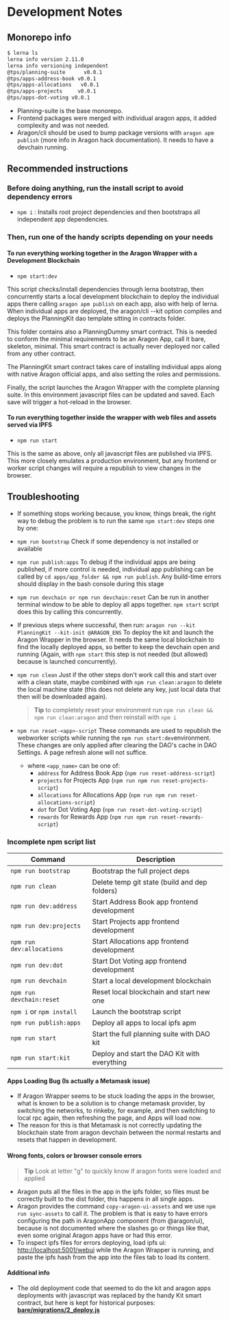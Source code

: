 # Development Notes

## Monorepo info

```bash
$ lerna ls
lerna info version 2.11.0
lerna info versioning independent
@tps/planning-suite      v0.0.1
@tps/apps-address-book v0.0.1
@tps/apps-allocations   v0.0.1
@tps/apps-projects     v0.0.1
@tps/apps-dot-voting v0.0.1
```

- Planning-suite is the base monorepo.
- Frontend packages were merged with individual aragon apps, it added complexity and was not needed.
- Aragon/cli should be used to bump package versions with `aragon apm publish` (more info in Aragon hack documentation). It needs to have a devchain running.

## Recommended instructions

### Before doing anything, run the install script to avoid dependency errors

- `npm i` : Installs root project dependencies and then bootstraps all independent app dependencies.

### Then, run one of the handy scripts depending on your needs

#### To run everything working together in the Aragon Wrapper with a Development Blockchain

- `npm start:dev`

This script checks/install dependencies through lerna bootstrap, then concurrently starts a local development blockchain to deploy the individual apps there calling `aragon apm publish` on each app, also with help of lerna.
When individual apps are deployed, the aragon/cli --kit option compiles and deploys the PlanningKit dao template sitting in contracts folder.

This folder contains also a PlanningDummy smart contract. This is needed to conform the minimal requirements to be an Aragon App, call it bare, skeleton, minimal. This smart contract is actually never deployed nor called from any other contract.

The PlanningKit smart contract takes care of installing individual apps along with native Aragon official apps, and also setting the roles and permissions.

Finally, the script launches the Aragon Wrapper with the complete planning suite. In this
environment javascript files can be updated and saved. Each save will trigger a hot-reload in the
browser.

#### To run everything together inside the wrapper with web files and assets served via IPFS

- `npm run start`

This is the same as above, only all javascript files are published via IPFS.
This more closely emulates a production environment, but any frontend or worker script changes will
require a republish to view changes in the browser.

## Troubleshooting

- If something stops working because, you know, things break, the right way to debug the problem is to run the same `npm start:dev` steps one by one:
- `npm run bootstrap`
  Check if some dependency is not installed or available
- `npm run publish:apps`
  To debug if the individual apps are being published, if more control is needed, individual app publishing can be called by `cd apps/app_folder && npm run publish`. Any build-time errors should display in the bash console during this stage
- `npm run devchain or npm run devchain:reset`
  Can be run in another terminal window to be able to deploy all apps together. `npm start` script does this by calling this concurrently.
- If previous steps where successful, then run: `aragon run --kit PlanningKit --kit-init @ARAGON_ENS`
  To deploy the kit and launch the Aragon Wrapper in the browser.
  It needs the same local blockchain to find the locally deployed apps, so better to keep the devchain open and running (Again, with `npm start` this step is not needed (but allowed) because is launched concurrently).

- `npm run clean`
  Just if the other steps don't work call this and start over with a clean state, maybe combined with `npm run clean:aragon` to delete the local machine state (this does not delete any key, just local data that then will be downloaded again).

  > **Tip** to completely reset your environment run `npm run clean && npm run clean:aragon` and then reinstall with `npm i`

- `npm run reset-<app>-script` These commands are used to republish the webworker scripts while
  running the `npm run start:dev`environment. These changes are only applied after clearing the DAO's cache in DAO Settings. A page refresh alone will not suffice.

  - where `<app_name>` can be one of:
    - `address` for Address Book App (`npm run reset-address-script`)
    - `projects` for Projects App (`npm run npm run reset-projects-script`)
    - `allocations` for Allocations App (`npm run npm run reset-allocations-script`)
    - `dot` for Dot Voting App (`npm run reset-dot-voting-script`)
    - `rewards` for Rewards App (`npm run npm run reset-rewards-script`)

### Incomplete npm script list

| Command                   | Description                                   |
| ------------------------- | --------------------------------------------- |
| `npm run bootstrap`       | Bootstrap the full project deps               |
| `npm run clean`           | Delete temp git state (build and dep folders) |
| `npm run dev:address`     | Start Address Book app frontend development   |
| `npm run dev:projects`    | Start Projects app frontend development       |
| `npm run dev:allocations` | Start Allocations app frontend development    |
| `npm run dev:dot`         | Start Dot Voting app frontend development     |
| `npm run devchain`        | Start a local development blockchain          |
| `npm run devchain:reset`  | Reset local blockchain and start new one      |
| `npm i` or `npm install`  | Launch the bootstrap script                   |
| `npm run publish:apps`    | Deploy all apps to local ipfs apm             |
| `npm run start`           | Start the full planning suite with DAO kit    |
| `npm run start:kit`       | Deploy and start the DAO Kit with everything  |

#### Apps Loading Bug (Is actually a Metamask issue)

- If Aragon Wrapper seems to be stuck loading the apps in the browser, what is known to be a solution is to change metamask provider, by switching the networks, to rinkeby, for example, and then switching to local rpc again, then refreshing the page, and Apps will load now.
- The reason for this is that Metamask is not correctly updating the blockchain state from aragon devchain between the normal restarts and resets that happen in development.

#### Wrong fonts, colors or browser console errors

> **Tip** Look at letter "g" to quickly know if aragon fonts were loaded and applied

- Aragon puts all the files in the app in the ipfs folder, so files must be correctly built to the dist folder, this happens in all single apps.
- Aragon provides the command `copy-aragon-ui-assets` and we use `npm run sync-assets` to call it. The problem is that is easy to have errors configuring the path in AragonApp component (from @aragon/ui), because is not documented where the slashes go or things like that, even some original Aragon apps have or had this error.
- To inspect ipfs files for errors deploying, load ipfs ui: <http://localhost:5001/webui> while the Aragon Wrapper is running, and paste the ipfs hash from the app into the files tab to load its content.

#### Additional info

- The old deployment code that seemed to do the kit and aragon apps deployments with javascript was replaced by the handy Kit smart contract, but here is kept for historical purposes: [**bare/migrations/2_deploy.js**](https://github.com/AutarkLabs/planning-suite/blob/bfb0900b6c15d91bc1d0d9967c6f5c46c3b9dd27/wip-apps/bare/migrations/2_deploy.js)
